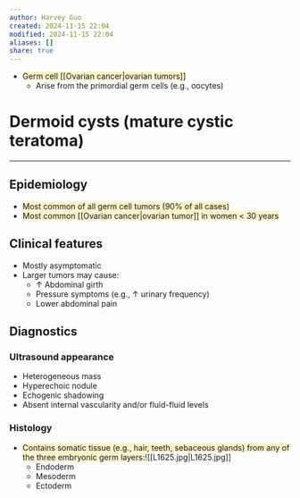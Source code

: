 ```yaml
---
author: Harvey Guo
created: 2024-11-15 22:04
modified: 2024-11-15 22:04
aliases: []
share: true
---
```

- <span style="background:rgba(240, 200, 0, 0.2)">Germ cell [[Ovarian cancer|ovarian tumors]]</span>
	- Arise from the primordial germ cells (e.g., oocytes)
# Dermoid cysts (mature cystic teratoma)
---
## Epidemiology	
- <span style="background:rgba(240, 200, 0, 0.2)">Most common of all germ cell tumors (90% of all cases)</span>
- <span style="background:rgba(240, 200, 0, 0.2)">Most common [[Ovarian cancer|ovarian tumor]] in women &lt; 30 years</span>
## Clinical features
- Mostly asymptomatic
- Larger tumors may cause:
	- ↑ Abdominal girth
	- Pressure symptoms (e.g., ↑ urinary frequency)
	- Lower abdominal pain
## Diagnostics
### Ultrasound appearance
- Heterogeneous mass
- Hyperechoic nodule
- Echogenic shadowing
- Absent internal vascularity and/or fluid-fluid levels
### Histology
- <span style="background:rgba(240, 200, 0, 0.2)">Contains somatic tissue (e.g., hair, teeth, sebaceous glands) from any of the three embryonic germ layers:</span>![[L1625.jpg|L1625.jpg]]
	- Endoderm
	- Mesoderm
	- Ectoderm